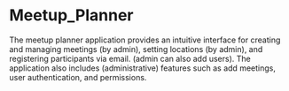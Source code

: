 # Meetup_Planner
The meetup planner application provides an intuitive interface for creating and managing meetings (by admin), setting locations (by admin), and registering participants via email. (admin can also add users). The application also includes (administrative) features such as add meetings, user authentication, and permissions.
